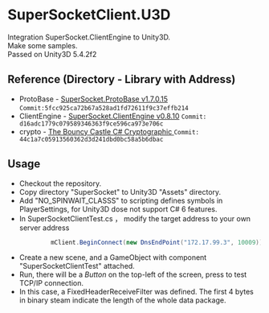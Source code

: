# SuperSocketClient.U3D
Integration SuperSocket.ClientEngine to Unity3D.   
Make some samples.  
Passed on Unity3D 5.4.2f2  

## Reference (Directory - Library with Address)
* ProtoBase - [SuperSocket.ProtoBase v1.7.0.15](https://github.com/kerryjiang/SuperSocket.ProtoBase)	`Commit:5fcc925ca72b67a528ad1fd72611f9c37effb214`
* ClientEngine - [SuperSocket.ClientEngine v0.8.10](https://github.com/kerryjiang/SuperSocket.ClientEngine)	`Commit: d16adc1779c079589346363f9ce596ca973e706c`
* crypto - [The Bouncy Castle C# Cryptographic ](https://github.com/bcgit/bc-csharp) `Commit: 44c1a7c05913560362d3d241dbd0bc58a5b6dbac`

## Usage
* Checkout the repository.
* Copy directory "SuperSocket" to Unity3D "Assets" directory.
* Add "NO_SPINWAIT_CLASSS" to scripting defines symbols in PlayerSettings, for Unity3D dose not support C# 6 features.
* In SuperSocketClientTest.cs ， modify the target address to your own server address
```C#
            mClient.BeginConnect(new DnsEndPoint("172.17.99.3", 10009));
```
* Create a new scene, and a GameObject with component "SuperSocketClientTest" attached.
* Run, there will be a *Button* on the top-left of the screen, press to test TCP/IP connection.
* In this case, a FixedHeaderReceiveFilter was defined. The first 4 bytes in binary steam indicate the length of the whole data package.